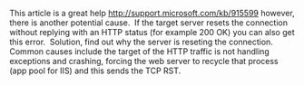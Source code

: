 This article is a great help <http://support.microsoft.com/kb/915599>&nbsp;however, there is another potential cause.&nbsp; If the target server resets the connection without replying with an HTTP status (for example 200 OK) you can also get this error.&nbsp; Solution, find out why the server is reseting the connection.&nbsp; Common causes include the target of the HTTP traffic is not handling exceptions and crashing, forcing the web server to recycle that process (app pool for IIS) and this sends the TCP RST.